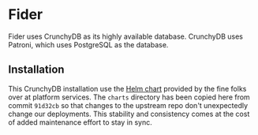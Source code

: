 # Fider

Fider uses CrunchyDB as its highly available database. CrunchyDB uses Patroni,
which uses PostgreSQL as the database.

## Installation

This CrunchyDB installation use the
[Helm chart](https://github.com/bcgov/crunchy-postgres) provided by the fine
folks over at platform services. The `charts` directory has been copied here
from commit `91d32cb` so that changes to the upstream repo don't unexpectedly
change our deployments. This stability and consistency comes at the cost of
added maintenance effort to stay in sync.
